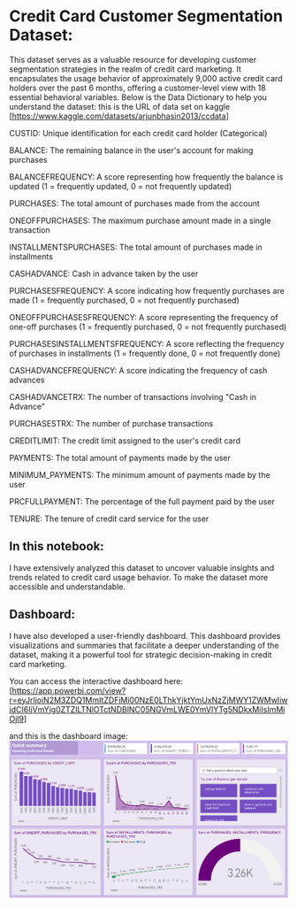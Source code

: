# Credit Card Customer Segmentation Dataset:

This dataset serves as a valuable resource for developing customer segmentation strategies in the realm of credit card marketing. It encapsulates the usage behavior of approximately 9,000 active credit card holders over the past 6 months, offering a customer-level view with 18 essential behavioral variables. Below is the Data Dictionary to help you understand the dataset:
this is the URL of data set on kaggle [https://www.kaggle.com/datasets/arjunbhasin2013/ccdata]

CUSTID: Unique identification for each credit card holder (Categorical) 
  
BALANCE: The remaining balance in the user's account for making purchases

BALANCEFREQUENCY: A score representing how frequently the balance is updated (1 = frequently updated, 0 = not frequently updated)

PURCHASES: The total amount of purchases made from the account

ONEOFFPURCHASES: The maximum purchase amount made in a single transaction

INSTALLMENTSPURCHASES: The total amount of purchases made in installments

CASHADVANCE: Cash in advance taken by the user

PURCHASESFREQUENCY: A score indicating how frequently purchases are made (1 = frequently purchased, 0 = not frequently purchased)

ONEOFFPURCHASESFREQUENCY: A score representing the frequency of one-off purchases (1 = frequently purchased, 0 = not frequently purchased)

PURCHASESINSTALLMENTSFREQUENCY: A score reflecting the frequency of purchases in installments (1 = frequently done, 0 = not frequently done)

CASHADVANCEFREQUENCY: A score indicating the frequency of cash advances

CASHADVANCETRX: The number of transactions involving "Cash in Advance"

PURCHASESTRX: The number of purchase transactions

CREDITLIMIT: The credit limit assigned to the user's credit card

PAYMENTS: The total amount of payments made by the user

MINIMUM_PAYMENTS: The minimum amount of payments made by the user

PRCFULLPAYMENT: The percentage of the full payment paid by the user

TENURE: The tenure of credit card service for the user


## In this notebook:
I have extensively analyzed this dataset to uncover valuable insights and trends related to credit card usage behavior. To make the dataset more accessible and understandable.

## Dashboard:
I have also developed a user-friendly dashboard. This dashboard provides visualizations and summaries that facilitate a deeper understanding of the dataset, making it a powerful tool for strategic decision-making in credit card marketing.

You can access the interactive dashboard here:
[https://app.powerbi.com/view?r=eyJrIjoiN2M3ZDQ1MmItZDFiMi00NzE0LThkYjktYmUxNzZjMWY1ZWMwIiwidCI6IjVmYjg0ZTZlLTNlOTctNDBlNC05NGVmLWE0YmVlYTg5NDkxMiIsImMiOjl9]

and this is the dashboard image:
 ![dashboard](cridit_card_dashboard.png)

